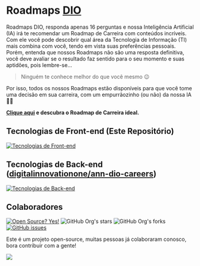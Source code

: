# Roadmaps [DIO](https://dio.me)

Roadmaps DIO, responda apenas 16 perguntas e nossa Inteligência Artificial (IA) irá te recomendar um Roadmap de Carreira com conteúdos incríveis.
Com ele você pode descobrir qual área da Tecnologia de Informação (TI) mais combina com você, tendo em vista suas preferências pessoais.
Porém, entenda que nossos Roadmaps não são uma resposta definitiva, você deve avaliar se o resultado faz sentido para o seu momento e suas aptidões, pois lembre-se...

> Ninguém te conhece melhor do que você mesmo 😉 

Por isso, todos os nossos Roadmaps estão disponíveis para que você tome uma decisão em sua carreira, com um empurrãozinho (ou não) da nossa IA 👊😎

**[Clique aqui](https://digitalinnovationone.github.io/roadmaps/) e descubra o Roadmap de Carreira ideal.**

## Tecnologias de Front-end (Este Repositório)

[![Tecnologias de Front-end](https://skillicons.dev/icons?i=html,css,js)](https://skillicons.dev)

## Tecnologias de Back-end ([digitalinnovationone/ann-dio-careers](https://github.com/digitalinnovationone/ann-dio-careers))

[![Tecnologias de Back-end](https://skillicons.dev/icons?i=c,cpp,aws)](https://skillicons.dev)

## Colaboradores

[![Open Source? Yes!](https://badgen.net/badge/Open%20Source%20%3F/Yes%21/blue?icon=github)](https://github.com/Naereen/badges/) ![GitHub Org's stars](https://img.shields.io/github/stars/digitalinnovationone/roadmaps?style=social) ![GitHub Org's forks](https://img.shields.io/github/forks/digitalinnovationone/roadmaps?style=social) [![GitHub issues](https://img.shields.io/github/issues/digitalinnovationone/roadmaps?style=social)](https://GitHub.com/digitalinnovationone/roadmaps/issues/)

Este é um projeto open-source, muitas pessoas já colaboraram conosco, bora contribuir com a gente!

<a href = "https://github.com/digitalinnovationone/roadmaps/graphs/contributors">
  <img src = "https://contrib.rocks/image?repo=digitalinnovationone/roadmaps"/>
</a>




